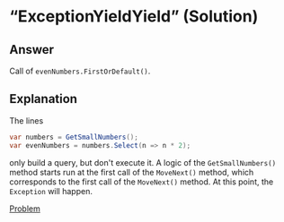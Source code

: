 # “ExceptionYieldYield” (Solution)

## Answer

Call of `evenNumbers.FirstOrDefault()`.

## Explanation

The lines

```cs
var numbers = GetSmallNumbers();
var evenNumbers = numbers.Select(n => n * 2);
```

only build a query, but don't execute it. A logic of the `GetSmallNumbers()` method starts run at the first call of the `MoveNext()` method, which corresponds to the first call of the `MoveNext()` method. At this point, the `Exception` will happen.

[Problem](./ExceptionYieldYield-P.md)